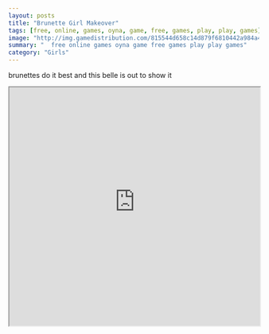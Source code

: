 ```yaml
---
layout: posts
title: "Brunette Girl Makeover"
tags: [free, online, games, oyna, game, free, games, play, play, games]
image: "http://img.gamedistribution.com/815544d658c14d879f6810442a984a4b.jpg"
summary: "  free online games oyna game free games play play games"
category: "Girls"
---
```


brunettes do it best and this belle is out to show it

<iframe width="100%" height="480px;" src="http://flash.gamedistribution.com?game=815544d658c14d879f6810442a984a4b"></iframe>